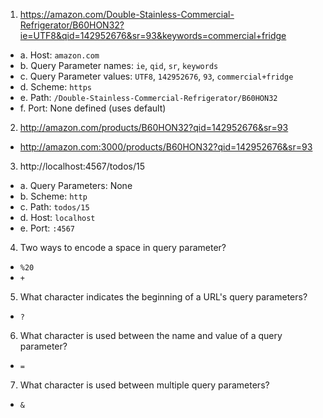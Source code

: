 1. https://amazon.com/Double-Stainless-Commercial-Refrigerator/B60HON32?ie=UTF8&qid=142952676&sr=93&keywords=commercial+fridge

- a. Host: `amazon.com`
- b. Query Parameter names: `ie`, `qid`, `sr`, `keywords`
- c. Query Parameter values: `UTF8`, `142952676`, `93`, `commercial+fridge`
- d. Scheme: `https`
- e. Path: `/Double-Stainless-Commercial-Refrigerator/B60HON32`
- f. Port: None defined (uses default)

2. http://amazon.com/products/B60HON32?qid=142952676&sr=93

- http://amazon.com:3000/products/B60HON32?qid=142952676&sr=93

3. http://localhost:4567/todos/15

- a. Query Parameters: None
- b. Scheme: `http`
- c. Path: `todos/15`
- d. Host: `localhost`
- e. Port: `:4567`

4. Two ways to encode a space in query parameter?

- `%20`
- `+`

5. What character indicates the beginning of a URL's query parameters?

- `?`

6. What character is used between the name and value of a query parameter?

- `=`

7. What character is used between multiple query parameters?

- `&`